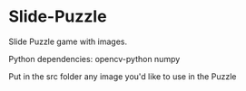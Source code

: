 # Slide-Puzzle
Slide Puzzle game with images.

Python dependencies:
  opencv-python
  numpy

Put in the src folder any image you'd like to use in the Puzzle
